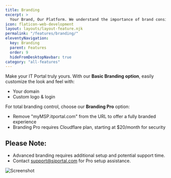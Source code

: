 ```yaml
---
title: Branding
excerpt: >
  Your Brand, Our Platform. We understand the importance of brand consistency. Our platform is designed to let you control the look and feel to match your business identity.
icon: flaticon-web-development
layout: layouts/layout-feature.njk
permalink: "/features/branding/"
eleventyNavigation:
  key: Branding
  parent: Features
  order: 9
  hideFromDesktopNavbar: true
category: "all-features"
---
```


Make your IT Portal truly yours. With our **Basic Branding option**, easily customize the look and feel with:

- Your domain
- Custom logo & login

For total branding control, choose our **Branding Pro** option:

- Remove "myMSP.itportal.com" from the URL to offer a fully branded experience
- Branding Pro requires Cloudflare plan, starting at $20/month for security

## Please Note:

- Advanced branding requires additional setup and potential support time.
- Contact [support@siportal.com](mailto:support@siportal.com) for Pro setup assistance.

<img class="img-fluid" src="{{ baseUrl }}/assets/migrated/branding1.png" alt="Screenshot">